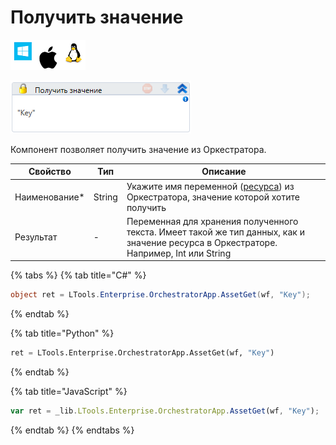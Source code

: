 # Получить значение

![](<../../../../.gitbook/assets/image (100) (1) (1) (1) (1) (1) (1) (10) (234).png>)

![](<../../../../.gitbook/assets/image (269).png>)

Компонент позволяет получить значение из Оркестратора.

| Свойство       | Тип    | Описание                                   |
| -------------- | ------ | ------------------------------------------ |
| Наименование\* | String | Укажите имя переменной ([ресурса](https://docs.primo-rpa.ru/primo-rpa/orchestrator/basics/assets)) из Оркестратора, значение которой хотите получить |
| Результат      | - | Переменная для хранения полученного текста. Имеет такой же тип данных, как и значение ресурса в Оркестраторе. Например, Int или String |

{% tabs %}
{% tab title="C#" %}
```csharp
object ret = LTools.Enterprise.OrchestratorApp.AssetGet(wf, "Key");
```
{% endtab %}

{% tab title="Python" %}
```python
ret = LTools.Enterprise.OrchestratorApp.AssetGet(wf, "Key")
```
{% endtab %}

{% tab title="JavaScript" %}
```javascript
var ret = _lib.LTools.Enterprise.OrchestratorApp.AssetGet(wf, "Key");
```
{% endtab %}
{% endtabs %}
